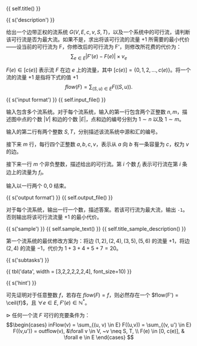 {{ self.title() }}

{{ s('description') }}

给出一个边带正权的流系统 $G(V,E,c,v,S,T)$，以及一个系统中的可行流，请判断该可行流是否为最大流。如果不是，求出将该可行流的流量 +1 所需要的最小代价——设当前的可行流为 F，你修改后的可行流为 F'，则修改所花费的代价为：
$$\sum_{e \in E} |F'(e) - F(e)| \times v_e $$

$F(e) \in [c(e)]$ 表示流 $F$ 在边 $e$ 上的流量，其中 $[c(e)] = \{0,1,2,\dots, c(e)\}$。将一个流的流量 $+1$ 是指将下式的值 $+1$
$$flow(F) = \sum_{(S, u) \in E} F((S, u)).$$

{{ s('input format') }}
{{ self.input_file() }}

输入包含多个流系统。对于每个流系统，输入的第一行包含两个正整数 $n, m$，描述图中点的个数 $|V|$ 和边的个数 $|E|$，点和边的编号分别为 $1\sim n$ 以及 $1 \sim m$。

输入的第二行有两个整数 $S, T$，分别描述该流系统中源和汇的编号。

接下来 $m$ 行，每行四个正整数 $a,b,c,v$，表示从 $a$ 向 $b$ 有一条容量为 $c$，权为 $v$ 的边。

接下来一行 $m$ 个非负整数，描述给出的可行流。第 $i$ 个数 $f_i$ 表示可行流在第 $i$ 条边上的流量为 $f_i$。

输入以一行两个 $0, 0$ 结束。

{{ s('output format') }}
{{ self.output_file() }}

对于每个流系统，输出一行一个数，描述答案。若该可行流为最大流，输出 `-1`。否则输出将该可行流流量 +1 的最小代价。

{{ s('sample') }}
{{ self.sample_text() }}
{{ self.title_sample_description() }}

第一个流系统的最优修改方案为：将边 $(1,2), (2,4), (3,5), (5,6)$ 的流量 $+1$，将边 $(2,4)$ 的流量 $-1$，代价为 $1+3+4+5+7=20$。

{{ s('subtasks') }}

{{ tbl('data', width = [3,2,2,2,2,2,4], font_size=10) }}

{{ s('hint') }}

可先证明对于任意整数 $f$，若存在 $flow(F) = f$，则必然存在一个 $flow(F') = \ceil{f}$，且 $\forall e \in E, ~ F'(e) \in \mathbb{N^*}$。

$\rhd$ 任何一个流 $F$ 可行的充要条件为：
$$\begin{cases}
inFlow(v) = \sum_{(u, v) \in E} F((u,v)) = \sum_{(v, u') \in E} F((v,u')) = outflow(v), &\forall v \in V, ~v \neq S, T,  \\
F(e) \in [0, c(e)], & \forall e \in E  
\end{cases} $$
